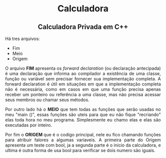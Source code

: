 <h1 align="center"> Calculadora</h1>
<h2 align="center"> Calculadora Privada em <strong>C++</strong></h2>
<p> Há tres arquivos: <p>
<ul>
<li>Fim</li>
<li>Meio</li>
<li>Origem</li>
</ul>
<p align="justify"> O arquivo <strong> FIM </strong> apresenta os <em>forward declaration</em> (ou declaração antecipada) é uma declaração que informa ao compilador a existência de uma classe, função ou variável sem precisar fornecer sua implementação completa.
A forward declaration é útil em situações em que a implementação completa não é necessária, como em casos em que uma função precisa apenas receber um ponteiro ou referência a uma classe, mas não precisa acessar seus membros ou chamar seus métodos.</p>
<p align="justify">Por outro lado há o <strong> MEIO </strong> que tem todas as funções que serão usadas no meu "main ()", essas funções são uteis para que eu não fique "recriando" elas
toda hora no meu programa. Simplesmente eu chamo elas e elas são executadas por inteiro.</p>
<p align="justify">Por fim o <strong> ORIGEM </strong> que é o codigo principal, nele eu fico chamando funções para atribuir falores a algumas variaveis. A primeira parte do Origem
apresenta um teste com bool, ja a segunda parte é o inicio da calculadora, e ultima é outra forma de usa bool para verificar se dois numero são iguais.</p>
